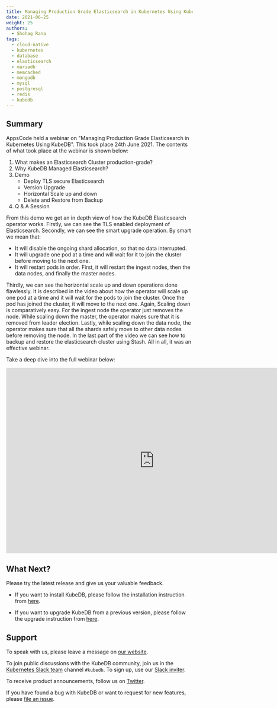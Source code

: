 ```yaml
---
title: Managing Production Grade Elasticsearch in Kubernetes Using KubeDB - Webinar
date: 2021-06-25
weight: 25
authors:
  - Shohag Rana
tags:
  - cloud-native
  - kubernetes
  - database
  - elasticsearch
  - mariadb
  - memcached
  - mongodb
  - mysql
  - postgresql
  - redis
  - kubedb
---
```

## Summary

AppsCode held a webinar on "Managing Production Grade Elasticsearch in Kubernetes Using KubeDB". This took place 24th June 2021. The contents of what took place at the webinar is shown below:

1) What makes an Elasticsearch Cluster production-grade?
2) Why KubeDB Managed Elasticsearch?
3) Demo
    * Deploy TLS secure Elasticsearch
    * Version Upgrade
    * Horizontal Scale up and down
    * Delete and Restore from Backup
4) Q & A Session

From this demo we get an in depth view of how the KubeDB Elasticsearch operator works. Firstly, we can see the TLS enabled deployment of Elasticsearch. Secondly, we can see the smart upgrade operation. By smart we mean that:

* It will disable the ongoing shard allocation, so that no data interrupted.
* It will upgrade one pod at a time and will wait for it to join the cluster before moving to the next one.
* It will restart pods in order. First, it will restart the ingest nodes, then the data nodes, and finally the master nodes.

Thirdly, we can see the horizontal scale up and down operations done flawlessly. It is described in the video about how the operator will scale up one pod at a time and it will wait for the pods to join the cluster. Once the pod has joined the cluster, it will move to the next one.
Again, Scaling down is comparatively easy. For the ingest node  the operator just removes the node.
While scaling down the master, the operator makes sure that it is removed from leader election.
Lastly, while scaling down the data node, the operator makes sure that all the shards safely move to other data nodes before removing the node.
In the last part of the video we can see how to backup and restore the elasticsearch cluster using Stash. All in all, it was an effective webinar.

Take a deep dive into the full webinar below:

<iframe style="height: 500px; width: 800px" src="https://www.youtube.com/embed/0mqPs6odwKk?start=604" title="YouTube video player" frameborder="0" allow="accelerometer; autoplay; clipboard-write; encrypted-media; gyroscope; picture-in-picture" allowfullscreen></iframe>

## What Next?

Please try the latest release and give us your valuable feedback.

* If you want to install KubeDB, please follow the installation instruction from [here](https://kubedb.com/docs/v2021.06.23/setup).

* If you want to upgrade KubeDB from a previous version, please follow the upgrade instruction from [here](https://kubedb.com/docs/v2021.06.23/setup/upgrade/).

## Support

To speak with us, please leave a message on [our website](https://appscode.com/contact/).

To join public discussions with the KubeDB community, join us in the [Kubernetes Slack team](https://kubernetes.slack.com/messages/C8149MREV/) channel `#kubedb`. To sign up, use our [Slack inviter](http://slack.kubernetes.io/).

To receive product announcements, follow us on [Twitter](https://twitter.com/KubeDB).

If you have found a bug with KubeDB or want to request for new features, please [file an issue](https://github.com/kubedb/project/issues/new).
